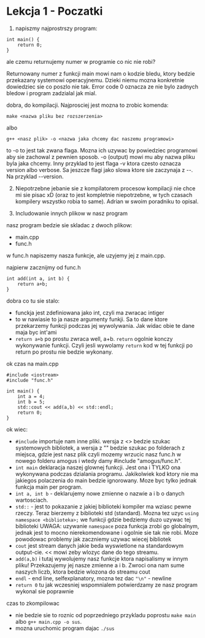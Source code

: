 Lekcja 1 - Poczatki
==================================================
1. napiszmy najprostrszy program:
```
int main() {
	return 0;
}
```

ale czemu returnujemy numer w programie co nic nie robi?

Returnowany numer z funkcji main mowi nam o kodzie bledu, ktory bedzie przekazany systemowi operacyjnemu. Dzieki niemu mozna konkretnie dowiedziec sie co poszlo nie tak.
Error code 0 oznacza ze nie bylo zadnych bledow i program zadzialal jak mial.

dobra, do kompilacji.
Najprosciej jest mozna to zrobic komenda:
```
make <nazwa pliku bez rozszerzenia>
```
albo
```
g++ <nasz plik> -o <nazwa jaka chcemy dac naszemu programowi>
```
to -o to jest tak zwana flaga. Mozna ich uzywac by powiedziec programowi aby sie zachowal z pewnien sposob.
-o (output) mowi mu aby nazwa pliku byla jaka chcemy. Inny przyklad to jest flaga -v ktora czesto oznacza version albo verbose.
Sa jeszcze flagi jako slowa ktore sie zaczynaja z --. Na przyklad --version.

2. Niepotrzebne jebanie sie z kompilatorem
procesow kompilacji nie chce mi sie pisac xD (oraz to jest kompletnie niepotrzebne, w tych czasach kompilery wszystko robia to same). Adrian w swoim poradniku to opisal.

3. Includowanie innych plikow w nasz program

nasz program bedzie sie skladac z dwoch plikow:
- main.cpp
- func.h

w func.h napiszemy nasza funkcje, ale uzyjemy jej z main.cpp.

najpierw zacznijmy od func.h
```
int add(int a, int b) {
	return a+b;
}
```
dobra co tu sie stalo:
 - funckja jest zdefiniowana jako int, czyli ma zwracac intiger
 - to w nawiasie to ja nasze argumenty funkji. Sa to dane ktore przekarzemy funkcji podczas jej wywolywania. Jak widac obie te dane maja byc int'ami
 - ``return a+b`` po prostu zwraca well, a+b. ``return`` ogolnie konczy wykonywanie funkcji.
  Czyli jesli wywolamy ``return`` kod w tej funkcji po return po prostu nie bedzie wykonany.

ok czas na main.cpp

```
#include <iostream>
#include "func.h"

int main() {
	int a = 4;
	int b = 5;
	std::cout << add(a,b) << std::endl;
	return 0;
}
```

ok wiec:
 - ``#include`` importuje nam inne pliki. wersja z <> bedzie szukac systemowych bibliotek, a wersja z "" bedzie szukac po folderach z miejsca, gdzie jest nasz plik
 czyli mozemy wrzucic nasz func.h w nowego folderu amogus i wtedy damy #include "amogus/func.h".
 - ``int main`` deklaracja naszej glownej funkcji. Jest ona i TYLKO ona wykonywana podczas dzialania programu. Jakikolwiek kod ktory nie ma jakiegos polaczenia do main bedzie ignorowany. Moze byc tylko jednak funkcja main per program.
 - ``int a, int b`` - deklarujemy nowe zmienne o nazwie a i b o danych wartosciach.
 - ``std::`` - jest to pokazanie z jakiej biblioteki kompiler ma wziasc pewne rzeczy. Teraz bierzemy z biblioteki std (standard). Mozna tez uzyc ``using namespace <biblioteka>;`` we funkcji gdzie bedziemy duzo uzywac tej biblioteki
 UWAGA: uzywanie ``namespace`` poza funkcja zrobi go globalnym, jednak jest to mocno nierekomendowane i ogolnie sie tak nie robi. Moze powodowac problemy jak zaczniemy uzywac wiecej bibliotek
 - ``cout`` jest stream danych jakie beda wyswietlone na standardowym output-cie. << mowi zeby wlozyc dane do tego streamu.
 - ``add(a,b)`` i tutaj wywolujemy nasz funkcje ktora napisalismy w innym pliku! Przekazujemy jej nasze zmienne a i b. Zwroci ona nam sume naszych liczb, ktora bedzie wlozona do streamu cout
 - ``endl`` - end line, selfexplanatory, mozna tez dac ``"\n"`` - newline
 - ``return 0`` tu jak wczesniej wspomnialem potwierdzamy ze nasz program wykonal sie poprawnie

czas to zkompilowac
 - nie bedzie sie to roznic od poprzedniego przykladu
 poprostu ``make main`` albo ``g++ main.cpp -o sus``.
 - mozna uruchomic program dajac ``./sus``
